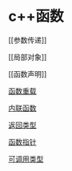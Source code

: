 # c++函数

[[参数传递]]

[[局部对象]]

[[函数声明]]

[函数重载](c++_Function_Overload.md)

[内联函数](c++_inline_function.md)

[返回类型](c++_funtion_return_type.md)

[函数指针](c++_function_pointer.md)

[可调用类型](c++_可调用类型.md)